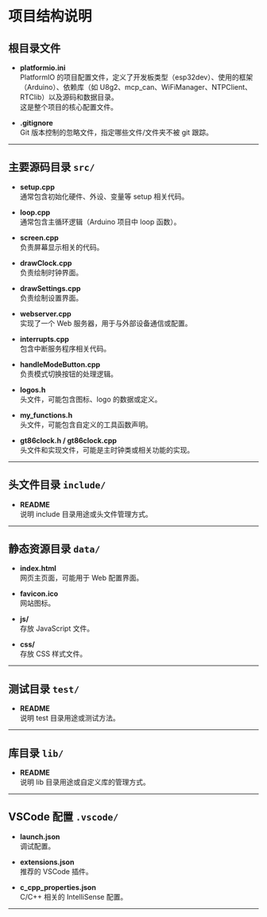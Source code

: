 # 项目结构说明

## 根目录文件

- **platformio.ini**  
  PlatformIO 的项目配置文件，定义了开发板类型（esp32dev）、使用的框架（Arduino）、依赖库（如 U8g2、mcp_can、WiFiManager、NTPClient、RTClib）以及源码和数据目录。  
  这是整个项目的核心配置文件。

- **.gitignore**  
  Git 版本控制的忽略文件，指定哪些文件/文件夹不被 git 跟踪。

---

## 主要源码目录 `src/`

- **setup.cpp**  
  通常包含初始化硬件、外设、变量等 setup 相关代码。

- **loop.cpp**  
  通常包含主循环逻辑（Arduino 项目中 loop 函数）。

- **screen.cpp**  
  负责屏幕显示相关的代码。

- **drawClock.cpp**  
  负责绘制时钟界面。

- **drawSettings.cpp**  
  负责绘制设置界面。

- **webserver.cpp**  
  实现了一个 Web 服务器，用于与外部设备通信或配置。

- **interrupts.cpp**  
  包含中断服务程序相关代码。

- **handleModeButton.cpp**  
  负责模式切换按钮的处理逻辑。

- **logos.h**  
  头文件，可能包含图标、logo 的数据或定义。

- **my_functions.h**  
  头文件，可能包含自定义的工具函数声明。

- **gt86clock.h / gt86clock.cpp**  
  头文件和实现文件，可能是主时钟类或相关功能的实现。

---

## 头文件目录 `include/`

- **README**  
  说明 include 目录用途或头文件管理方式。

---

## 静态资源目录 `data/`

- **index.html**  
  网页主页面，可能用于 Web 配置界面。

- **favicon.ico**  
  网站图标。

- **js/**  
  存放 JavaScript 文件。

- **css/**  
  存放 CSS 样式文件。

---

## 测试目录 `test/`

- **README**  
  说明 test 目录用途或测试方法。

---

## 库目录 `lib/`

- **README**  
  说明 lib 目录用途或自定义库的管理方式。

---

## VSCode 配置 `.vscode/`

- **launch.json**  
  调试配置。

- **extensions.json**  
  推荐的 VSCode 插件。

- **c_cpp_properties.json**  
  C/C++ 相关的 IntelliSense 配置。

---
